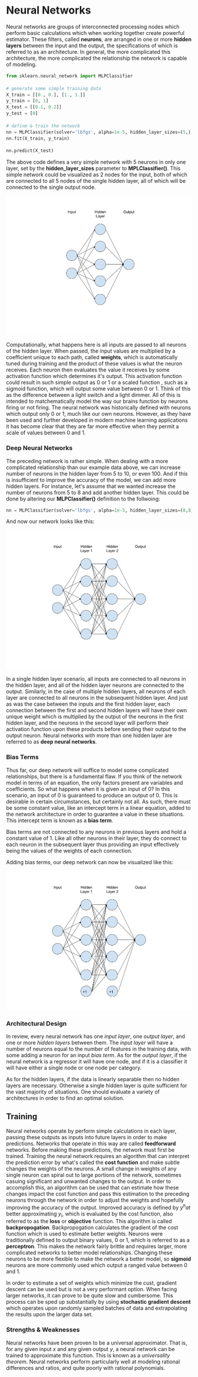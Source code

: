 # Neural Networks

Neural networks are groups of interconnected processing nodes which perform basic calculations which when working together create powerful estimator. These filters, called __neurons__, are arranged in one or more __hidden layers__ between the input and the output, the specifications of which is referred to as an architecture. In general, the more complicated this architecture, the more complicated the relationship the network is capable of modeling.

```python
from sklearn.neural_network import MLPClassifier

# generate some simple training data
X_train = [[0., 0.], [1., 1.]]
y_train = [0, 1]
X_test = [[0.1, 0.2]]
y_test = [0]

# define & train the network
nn = MLPClassifier(solver='lbfgs', alpha=1e-5, hidden_layer_sizes=(5,), random_state=1)
nn.fit(X_train, y_train)

nn.predict(X_test)
```

The above code defines a very simple network with 5 neurons in only one layer, set by the __hidden_layer_sizes__ parameter to __MPLClassifier()__. This simple network could be visualized as 2 nodes for the input, both of which are connected to all 5 nodes of the single hidden layer, all of which will be connected to the single output node.

![Simple neural network](images/nn_01_simple_network.png)

Computationally, what happens here is all inputs are passed to all neurons of the hidden layer. When passed, the input values are multiplied by a coefficient unique to each path, called __weights__, which is automatically tuned during training and the product of these values is what the neuron receives. Each neuron then evaluates the value it receives by some activation function which determines it's output. This activation function could result in such simple output as 0 or 1 or a scaled function , such as a sigmoid function, which will output some value between 0 or 1. Think of this as the difference between a light switch and a light dimmer. All of this is intended to matchematically model the way our brains function by neurons firing or not firing. The neural network was historically defined with neurons which output only 0 or 1, much like our own neurons. However, as they have been used and further developed in modern machine learning applications it has become clear that they are far more effective when they permit a scale of values between 0 and 1.

### Deep Neural Networks

The preceding network is rather simple. When dealing with a more complicated relationship than our example data above, we can increase number of neurons in the hidden layer from 5 to 10, or even 100. And if this is insufficient to improve the accuracy of the model, we can add more hidden layers. For instance, let's assume that we wanted increase the number of neurons from 5 to 8 and add another hidden layer. This could be done by altering our __MLPClassifier()__ definition to the follwoing:

```python
nn = MLPClassifier(solver='lbfgs', alpha=1e-5, hidden_layer_sizes=(8,8), random_state=1)
```

And now our network looks like this:

![Simple deep neural network](images/nn_02_deep_network.png)

In a single hidden layer scenario, all inputs are connected to all neurons in the hidden layer, and all of the hidden layer neurons are connected to the output. Similarly, in the case of multiple hidden layers, all neurons of each layer are connected to all neurons in the subsequent hidden layer. And just as was the case between the inputs and the first hidden layer, each connection between the first and second hidden layers will have their own unique weight which is multiplied by the output of the neurons in the first hidden layer, and the neurons in the second layer will perform their activation function upon these products before sending their output to the output neuron. Neural networks with more than one hidden layer are referred to as __deep neural networks__.

### Bias Terms

Thus far, our deep network will suffice to model some complicated relationships, but there is a fundamental flaw. If you think of the network model in terms of an equation, the only factors present are variables and coefficients. So what happens when it is given an input of 0? In this scenario, an input of 0 is guaranteed to produce an output of 0. This is desirable in certain circumstances, but certainly not all. As such, there must be some constant value, like an intercept term in a linear equation, added to the network architecture in order to guarantee a value in these situations. This intercept term is known as a __bias term__.

Bias terms are not connected to any neurons in previous layers and hold a constant value of 1. Like all other neurons in their layer, they do connect to each neuron in the subsequent layer thus providing an input effectively being the values of the weights of each connection.

Adding bias terms, our deep network can now be visualized like this:

![Deep neural network with bias terms](images/nn_03_bias.png)

### Architectural Design

In review, every neural network has one _input layer_, one _output layer_, and one or more _hidden layers_ between them. The _input layer_ will have a number of neurons equal to the number of features in the training data, with some adding a neuron for an input _bias term_. As for the _output layer_, if the neural network is a regressor it will have one node, and if it is a classifier it will have either a single node or one node per category.

As for the hidden layers, if the data is linearly separable then no hidden layers are necessary. Otherwise a single hidden layer is quite sufficient for the vast majority of situations. One should evaluate a variety of architectures in order to find an optimal solution.

## Training

Neural networks operate by perform simple calculations in each layer, passing these outputs as inputs into future layers in order to make predictions. Networks that operate in this way are called __feedforward__ networks. Before making these predictions, the network must first be trained. Training the neural network requires an algorithm that can interpret the prediction error by what's called the __cost function__ and make subtle changes the weights of the neurons. A small change in weights of any single neuron can spiral out to large portions of the network, sometimes casuing significant and unwanted changes to the output. In order to accomplish this, an algorithm can be used that can estimate how these changes impact the cost function and pass this estimation to the preceding neurons through the network in order to adjust the weights and hopefully improving the accuracy of the output. Improved accuracy is defined by $y^hat$ better approximating $y_i$, which is evaluated by the cost function, also referred to as the __loss__ or __objective__ function. This algorithm is called __backpropogation__. Backpropogation calculates the gradient of the cost function which is used to estimate better weights. Neurons were traditionally defined to output binary values, 0 or 1, which is referred to as a __perceptron__. This makes the network fairly brittle and requires larger, more complicated networks to better model relationships. Changing these neurons to be more flexible to make the network a better model, so __sigmoid__ neurons are more commonly used which output a ranged value between 0 and 1.

In order to estimate a set of weights which minimize the cust, gradient descent can be used but is not a very performant option. When facing larger networks, it can prove to be quite slow and cumbersome. This process can be sped up substantially by using __stochastic gradient descent__ which operates upon randomly sampled batches of data and extrapolating the results upon the larger data set.

### Strengths & Weaknesses

Neural networks have been proven to be a universal approximator. That is, for any given input $x$ and any given output $y$, a neural network can be trained to approximate this function. This is known as a _universality theorem_. Neural networks perform particularly well at modeling rational differences and ratios, and quite poorly with rational polynomials.

